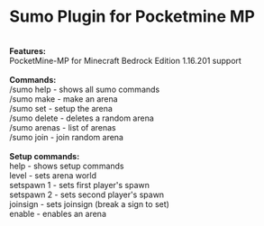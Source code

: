 # Sumo Plugin for Pocketmine MP
\
**Features:**\
PocketMine-MP for Minecraft Bedrock Edition 1.16.201 support\
\
**Commands:**\
/sumo help - shows all sumo commands\
/sumo make <arena> - make an arena\
/sumo set <arena> - setup the arena\
/sumo delete <arena> - deletes a random arena\
/sumo arenas - list of arenas\
/sumo join - join random arena\
\
**Setup commands:**\
   help - shows setup commands\
   level <world> - sets arena world\
   setspawn 1 - sets first player's spawn\
   setspawn 2 - sets second player's spawn\
   joinsign - sets joinsign (break a sign to set)\
   enable - enables an arena
